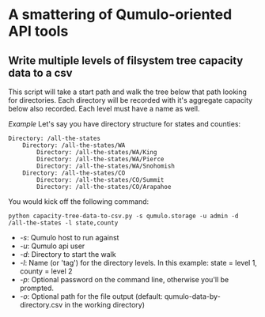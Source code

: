 # A smattering of Qumulo-oriented API tools

## Write multiple levels of filsystem tree capacity data to a csv

This script will take a start path and walk the tree below that path looking for directories. Each directory will be recorded with it's aggregate capacity below also recorded. Each level must have a name as well.

*Example* Let's say you have directory structure for states and counties:

```
Directory: /all-the-states
    Directory: /all-the-states/WA
        Directory: /all-the-states/WA/King
        Directory: /all-the-states/WA/Pierce
        Directory: /all-the-states/WA/Snohomish
    Directory: /all-the-states/CO
        Directory: /all-the-states/CO/Summit
        Directory: /all-the-states/CO/Arapahoe
```

You would kick off the following command:

`python capacity-tree-data-to-csv.py -s qumulo.storage -u admin -d /all-the-states -l state,county`

* *-s*: Qumulo host to run against
* *-u*: Qumulo api user
* *-d*: Directory to start the walk
* *-l*: Name (or 'tag') for the directory levels. In this example: state = level 1, county = level 2
* *-p*: Optional password on the command line, otherwise you'll be prompted.
* *-o*: Optional path for the file output (default: qumulo-data-by-directory.csv in the working directory)

